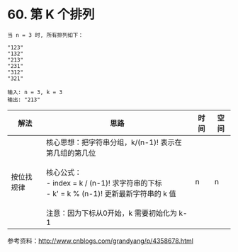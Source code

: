 # 60. 第 K 个排列

```
当 n = 3 时, 所有排列如下：

"123"
"132"
"213"
"231"
"312"
"321"

输入: n = 3, k = 3
输出: "213"
```

| 解法       | 思路                                                         | 时间 | 空间 |
| ---------- | ------------------------------------------------------------ | ---- | ---- |
| 按位找规律 | 核心思想：把字符串分组，k/(n-1)! 表示在第几组的第几位<br /><br />核心公式：<br /> - index =  k / (n-1)!  求字符串的下标 <br /> - k' = k % (n-1)! 更新最新字符串的 k 值<br /><br />注意：因为下标从0开始，k 需要初始化为 k-1 | n    | n    |



参考资料：http://www.cnblogs.com/grandyang/p/4358678.html

